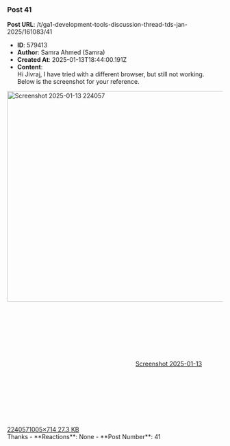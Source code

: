 ### Post 41
**Post URL**: /t/ga1-development-tools-discussion-thread-tds-jan-2025/161083/41
- **ID**: 579413
- **Author**: Samra Ahmed  (Samra)
- **Created At**: 2025-01-13T18:44:00.191Z
- **Content**:  
  Hi Jivraj,
I have tried with a different browser, but still not working. Below is the screenshot for your reference.<br>
<div class="lightbox-wrapper"><a class="lightbox" href="https://europe1.discourse-cdn.com/flex013/uploads/iitm/original/3X/0/d/0d763aca30ffeed7a3f4758aa70e06baff508f77.png" data-download-href="/uploads/short-url/1V5vNQAsiPaGTsOslafJcKEUNBZ.png?dl=1" title="Screenshot 2025-01-13 224057" rel="noopener nofollow ugc"><img src="https://europe1.discourse-cdn.com/flex013/uploads/iitm/optimized/3X/0/d/0d763aca30ffeed7a3f4758aa70e06baff508f77_2_690x490.png" alt="Screenshot 2025-01-13 224057" data-base62-sha1="1V5vNQAsiPaGTsOslafJcKEUNBZ" width="690" height="490" srcset="https://europe1.discourse-cdn.com/flex013/uploads/iitm/optimized/3X/0/d/0d763aca30ffeed7a3f4758aa70e06baff508f77_2_690x490.png, https://europe1.discourse-cdn.com/flex013/uploads/iitm/original/3X/0/d/0d763aca30ffeed7a3f4758aa70e06baff508f77.png 1.5x, https://europe1.discourse-cdn.com/flex013/uploads/iitm/original/3X/0/d/0d763aca30ffeed7a3f4758aa70e06baff508f77.png 2x" data-dominant-color="313132"><div class="meta"><svg class="fa d-icon d-icon-far-image svg-icon" aria-hidden="true"><use href="#far-image"></use></svg><span class="filename">Screenshot 2025-01-13 224057</span><span class="informations">1005×714 27.3 KB</span><svg class="fa d-icon d-icon-discourse-expand svg-icon" aria-hidden="true"><use href="#discourse-expand"></use></svg></div></a></div>
Thanks
- **Reactions**: None
- **Post Number**: 41

